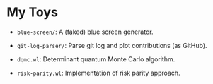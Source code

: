 # My Toys

- `blue-screen/`: A (faked) blue screen generator.

- `git-log-parser/`: Parse git log and plot contributions (as GitHub).

- `dqmc.wl`: Determinant quantum Monte Carlo algorithm.

- `risk-parity.wl`: Implementation of risk parity approach.
